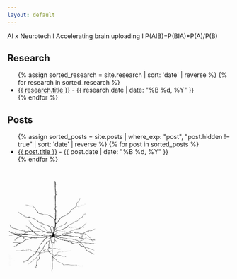 ```yaml
---
layout: default
---
```


AI x Neurotech    I     Accelerating brain uploading     I     P(AIB)=P(BIA)*P(A)/P(B)

<h2 class="section-title">Research</h2>

<ul class="research-list">
{% assign sorted_research = site.research | sort: 'date' | reverse %}
{% for research in sorted_research %}
  <li>
    <a href="{{ research.url }}">{{ research.title }}</a> - {{ research.date | date: "%B %d, %Y" }}
  </li>
{% endfor %}
</ul>

<h2 class="section-title">Posts</h2>

<ul class="posts-list">
{% assign sorted_posts = site.posts | where_exp: "post", "post.hidden != true" | sort: 'date' | reverse %}
{% for post in sorted_posts %}
  <li>
    <a href="{{ post.url }}">{{ post.title }}</a> - {{ post.date | date: "%B %d, %Y" }}
  </li>
{% endfor %}
</ul>

<!-- Added image below Posts section -->
<div style="text-align: center; margin-top: 40px; margin-bottom: 0;">
  <img src="./images/first-neuron.jpg" alt="First Neuron" style="max-width: 40%; height: auto; border-radius: 10px; mix-blend-mode: multiply; display: block; margin-bottom: 0;">
</div>